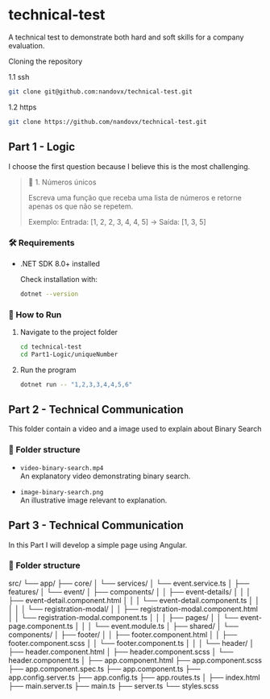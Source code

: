 # technical-test

A technical test to demonstrate both hard and soft skills for a company evaluation.

Cloning the repository

1.1 ssh

```bash
git clone git@github.com:nandovx/technical-test.git
```

1.2 https

```bash
git clone https://github.com/nandovx/technical-test.git
```

## Part 1 - Logic

I choose the first question because I believe this is the most challenging.

> 🔸 1. Números únicos
>
> Escreva uma função que receba uma lista de números e retorne apenas os que não se repetem.
>
> Exemplo: Entrada: [1, 2, 2, 3, 4, 4, 5] → Saída: [1, 3, 5]

### 🛠 Requirements

- .NET SDK 8.0+ installed

  Check installation with:

  ```bash
  dotnet --version
  ```

### 🚀 How to Run

1. Navigate to the project folder

   ```bash
   cd technical-test
   cd Part1-Logic/uniqueNumber
   ```

2. Run the program

   ```bash
   dotnet run -- "1,2,3,3,4,4,5,6"
   ```

## Part 2 - Technical Communication

This folder contain a video and a image used to explain about Binary Search

### 📂 Folder structure

- `video-binary-search.mp4`  
   An explanatory video demonstrating binary search.

- `image-binary-search.png`  
   An illustrative image relevant to explanation.

## Part 3 - Technical Communication

In this Part I will develop a simple page using Angular.

### 📂 Folder structure

src/
└── app/
├── core/
│ └── services/
│ └── event.service.ts
│
├── features/
│ └── event/
│ ├── components/
│ │ ├── event-details/
│ │ │ ├── event-detail.component.html
│ │ │ └── event-detail.component.ts
│ │ │
│ │ └── registration-modal/
│ │ ├── registration-modal.component.html
│ │ └── registration-modal.component.ts
│ │
│ ├── pages/
│ │ └── event-page.component.ts
│ │
│ └── event.module.ts
│
├── shared/
│ └── components/
│ ├── footer/
│ │ ├── footer.component.html
│ │ ├── footer.component.scss
│ │ └── footer.component.ts
│ │
│ └── header/
│ ├── header.component.html
│ ├── header.component.scss
│ └── header.component.ts
│
├── app.component.html
├── app.component.scss
├── app.component.spec.ts
├── app.component.ts
├── app.config.server.ts
├── app.config.ts
├── app.routes.ts
│
├── index.html
├── main.server.ts
├── main.ts
├── server.ts
└── styles.scss
